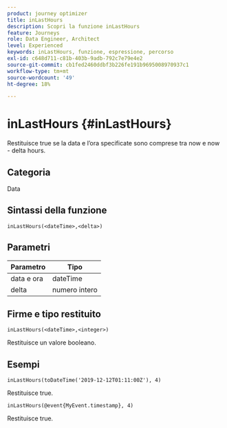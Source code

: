```yaml
---
product: journey optimizer
title: inLastHours
description: Scopri la funzione inLastHours
feature: Journeys
role: Data Engineer, Architect
level: Experienced
keywords: inLastHours, funzione, espressione, percorso
exl-id: c648d711-c81b-403b-9adb-792c7e79e4e2
source-git-commit: cb1fed2460ddbf3b226fe191b9695008970937c1
workflow-type: tm+mt
source-wordcount: '49'
ht-degree: 18%

---
```


# inLastHours {#inLastHours}

Restituisce true se la data e l’ora specificate sono comprese tra now e now - delta hours.

## Categoria

Data

## Sintassi della funzione

`inLastHours(<dateTime>,<delta>)`

## Parametri

| Parametro | Tipo |
|-----------|------------------|
| data e ora | dateTime |
| delta | numero intero |

## Firme e tipo restituito

`inLastHours(<dateTime>,<integer>)`

Restituisce un valore booleano.

## Esempi

`inLastHours(toDateTime('2019-12-12T01:11:00Z'), 4)`

Restituisce true.

`inLastHours(@event{MyEvent.timestamp}, 4)`

Restituisce true.
